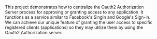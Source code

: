 This project demonstrates how to centralize the Oauth2 Authorization Server process for approving or granting access to any application.
It functions as a service similar to Facebook's SingIn and Google's Sign-in. We can achieve our unique feature of granting the user access 
to specific registered clients (applications) so they may utilize them by using the Oauth2 Authorization server. 
